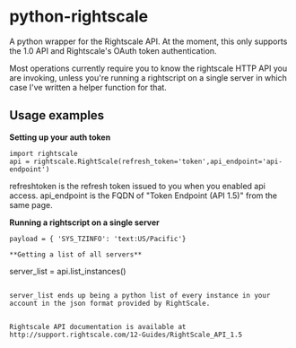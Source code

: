 python-rightscale
=================

A python wrapper for the Rightscale API.  At the moment, this only supports the 1.0 API and Rightscale's OAuth token authentication.

Most operations currently require you to know the rightscale HTTP API you are invoking, unless you're running a rightscript on a single server in which case I've written a helper function for that.


Usage examples
--------------

**Setting up your auth token**

```
import rightscale
api = rightscale.RightScale(refresh_token='token',api_endpoint='api-endpoint')
```

refreshtoken is the refresh token issued to you when you enabled api access.
api_endpoint is the FQDN of "Token Endpoint (API 1.5)" from the same page.

**Running a rightscript on a single server**

```
payload = { 'SYS_TZINFO': 'text:US/Pacific'}

**Getting a list of all servers**

```
server_list = api.list_instances()
```

server_list ends up being a python list of every instance in your account in the json format provided by RightScale.


Rightscale API documentation is available at http://support.rightscale.com/12-Guides/RightScale_API_1.5
